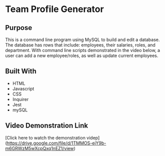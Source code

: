 # Team Profile Generator

## Purpose
This is a command line program using MySQL to build and edit a database. The database has rows that include: employees, their salaries, roles, and department. With command line scripts demonstrated in the video below, a user can add a new employee/roles, as well as update current employees.

## Built With
* HTML
* Javascript
* CSS
* Inquirer
* Jest
* mySQL

## Video Demonstration Link
[Click here to watch the demonstration videp] (https://drive.google.com/file/d/1TMMOS-ejY9b-m6GRWzM5wXcpQxq1nEZ1/view)
